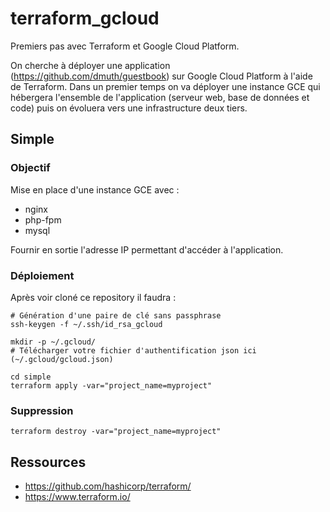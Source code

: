 # terraform_gcloud

Premiers pas avec Terraform et Google Cloud Platform.

On cherche à déployer une application (https://github.com/dmuth/guestbook) sur Google Cloud Platform à l'aide de Terraform. Dans un premier temps on va déployer une instance GCE qui hébergera l'ensemble de l'application (serveur web, base de données et code) puis on évoluera vers une infrastructure deux tiers.

## Simple

### Objectif

Mise en place d'une instance GCE avec :
* nginx
* php-fpm
* mysql

Fournir en sortie l'adresse IP permettant d'accéder à l'application. 

### Déploiement

Après voir cloné ce repository il faudra :

```
# Génération d'une paire de clé sans passphrase
ssh-keygen -f ~/.ssh/id_rsa_gcloud
```

``` 
mkdir -p ~/.gcloud/
# Télécharger votre fichier d'authentification json ici (~/.gcloud/gcloud.json)
```

```
cd simple
terraform apply -var="project_name=myproject" 
```

### Suppression

```
terraform destroy -var="project_name=myproject" 
```

## Ressources

* https://github.com/hashicorp/terraform/
*  https://www.terraform.io/
